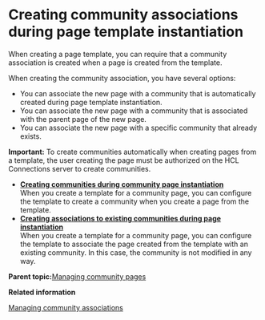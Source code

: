 # Creating community associations during page template instantiation

When creating a page template, you can require that a community association is created when a page is created from the template.

When creating the community association, you have several options:

-   You can associate the new page with a community that is automatically created during page template instantiation.
-   You can associate the new page with a community that is associated with the parent page of the new page.
-   You can associate the new page with a specific community that already exists.

**Important:** To create communities automatically when creating pages from a template, the user creating the page must be authorized on the HCL Connections server to create communities.

-   **[Creating communities during community page instantiation](../admin-system/commpages_create_mapping_newcomm.md)**  
When you create a template for a community page, you can configure the template to create a community when you create a page from the template.
-   **[Creating associations to existing communities during page instantiation](../admin-system/commpages_create_mapping_exist.md)**  
When you create a template for a community page, you can configure the template to associate the page created from the template with an existing community. In this case, the community is not modified in any way.

**Parent topic:**[Managing community pages](../admin-system/commpages_main.md)

**Related information**  


[Managing community associations](../admin-system/commpages_create_mapping.md)

